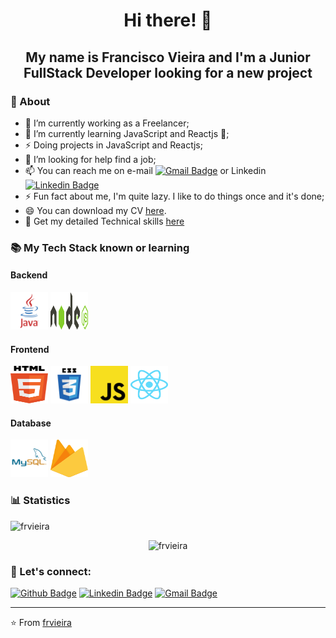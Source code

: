 <p align="center">
  <h1 align="center">  Hi there! 👋</h1>
  <h2 align="center">  My name is Francisco Vieira and I'm a Junior FullStack Developer looking for a new project</h2> 
</p>

### 🧐 About
- 🔭 I’m currently working as a Freelancer;
- 🌱 I’m currently learning JavaScript and Reactjs 🤪;
- ⚡ Doing projects in JavaScript and Reactjs;
- 🤔 I’m looking for help find a job;
- 📫 You can reach me on e-mail [![Gmail Badge](https://img.shields.io/badge/-Gmail-c14438?style=flat-square&logo=Gmail&logoColor=white&link=mailto:fvieiradev@gmail.com)](mailto:fvieiradev@gmail.com) or Linkedin [![Linkedin Badge](https://img.shields.io/badge/-LinkedIn-blue?style=flat-square&logo=Linkedin&logoColor=white&link=https://www.linkedin.com/in/frfvieira/)](https://www.linkedin.com/in/frfvieira/)
- ⚡ Fun fact about me, I'm quite lazy. I like to do things once and it's done;
- 😄 You can download my CV [here](https://github.com/frvieira/frvieira/blob/master/resources/Francisco_Vieira_CV_eng.pdf "here").
- 📄 Get my detailed Technical skills [here]( https://github.com/frvieira/frvieira/blob/master/resources/technicalSkills.md "here")

### 📚 My Tech Stack known or learning

#### Backend
<p align="left">
<img src="https://github.com/frvieira/frvieira/blob/master/icons/java-logo.svg" alt="java" width="60" height="60"/>
<img src="https://github.com/frvieira/frvieira/blob/master/icons/nodejs-logo.svg" alt="nodejs" width="60" height="60"/>
</p>

#### Frontend
<p align="left">
<img src="https://github.com/frvieira/frvieira/blob/master/icons/html5-logo.svg" alt="html5" width="60" height="60"/>
<img src="https://github.com/frvieira/frvieira/blob/master/icons/css3-logo.svg" alt="css3" width="60" height="60"/>
<img src="https://github.com/frvieira/frvieira/blob/master/icons/javascript-logo.svg" alt="javascript" width="60" height="60"/>
<img src="https://github.com/frvieira/frvieira/blob/master/icons/react-logo.svg" alt="react" width="60" height="60"/>
</p>

#### Database
<p align="left">
<img src="https://github.com/frvieira/frvieira/blob/master/icons/mysql-logo.svg" alt="mysql" width="60" height="60"/>
<img src="https://github.com/frvieira/frvieira/blob/master/icons/firebase-logo.svg" alt="firebase" width="60" height="60"/>
</p>

### 📊 Statistics
<p align="left"> <img src="https://komarev.com/ghpvc/?username=frvieira" alt="frvieira" /></p>
<p align="center"><img src="https://github-readme-stats.vercel.app/api?username=frvieira&show_icons=true" alt="frvieira" /></p>

### 🎯 Let's connect:
[![Github Badge](https://img.shields.io/badge/-Github-000?style=flat-square&logo=Github&logoColor=white&link=https://github.com/frvieira)](https://github.com/frvieira)
[![Linkedin Badge](https://img.shields.io/badge/-LinkedIn-blue?style=flat-square&logo=Linkedin&logoColor=white&link=https://www.linkedin.com/in/frvieira/)](https://www.linkedin.com/in/frfvieira/)
[![Gmail Badge](https://img.shields.io/badge/-Gmail-c14438?style=flat-square&logo=Gmail&logoColor=white&link=mailto:fvieiradevl@gmail.com)](mailto:fvieiradev@gmail.com)

---

⭐️ From [frvieira](https://github.com/frvieira)
